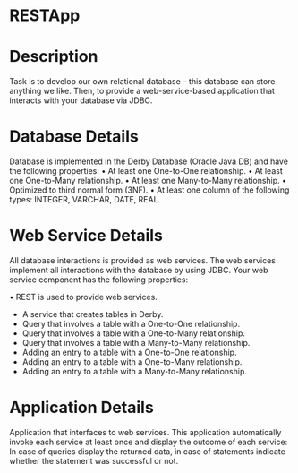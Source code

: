 # RESTApp

# Description

Task is to develop our own relational database – this database can store anything we like. Then, to provide a web-service-based application that interacts with your database via JDBC.

# Database Details

Database is implemented in the Derby Database (Oracle Java DB) and have the following
properties:
• At least one One-to-One relationship.
• At least one One-to-Many relationship.
• At least one Many-to-Many relationship.
• Optimized to third normal form (3NF).
• At least one column of the following types: INTEGER, VARCHAR, DATE, REAL.

# Web Service Details

All database interactions is provided as web services. The web services  implement all
interactions with the database by using JDBC. Your web service component has the following
properties:

• REST is used to provide web services.
  - A service that creates tables in Derby.
  - Query that involves a table with a One-to-One relationship.
  - Query that involves a table with a One-to-Many relationship.
  - Query that involves a table with a Many-to-Many relationship.
  - Adding an entry to a table with a One-to-One relationship.
  - Adding an entry to a table with a One-to-Many relationship.
  - Adding an entry to a table with a Many-to-Many relationship.

# Application Details

Application that interfaces to web services. This application  automatically
invoke each service at least once and display the outcome of each service: In case of queries display
the returned data, in case of statements indicate whether the statement was successful or not.
